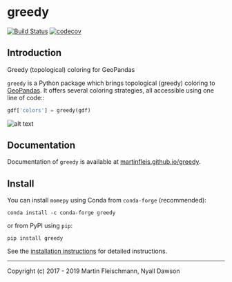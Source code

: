 # greedy
[![Build Status](https://travis-ci.org/martinfleis/greedy.svg?branch=master)](https://travis-ci.org/martinfleis/greedy) [![codecov](https://codecov.io/gh/martinfleis/greedy/branch/master/graph/badge.svg)](https://codecov.io/gh/martinfleis/greedy)

## Introduction
Greedy (topological) coloring for GeoPandas

`greedy` is a Python package which brings topological (greedy) coloring to [GeoPandas](http://geopandas.org).
It offers several coloring strategies, all accessible using one line of code::

```py
gdf['colors'] = greedy(gdf)
```

![alt text](https://github.com/martinfleis/greedy/blob/master/docs/_images/output_7_02.png?raw=true)

## Documentation
Documentation of `greedy` is available at [martinfleis.github.io/greedy](https://martinfleis.github.io/greedy/).


## Install
You can install `momepy` using Conda from `conda-forge` (recommended):

    conda install -c conda-forge greedy

or from PyPI using `pip`:

    pip install greedy

See the [installation instructions](https://martinfleis.github.io/greedy/install.html) for detailed instructions.

---
Copyright (c) 2017 - 2019 Martin Fleischmann, Nyall Dawson
